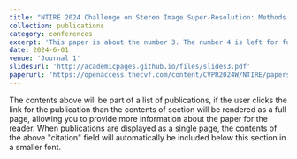 ```yaml
---
title: "NTIRE 2024 Challenge on Stereo Image Super-Resolution: Methods and Results"
collection: publications
category: conferences
excerpt: 'This paper is about the number 3. The number 4 is left for future work.'
date: 2024-6-01
venue: 'Journal 1'
slidesurl: 'http://academicpages.github.io/files/slides3.pdf'
paperurl: 'https://openaccess.thecvf.com/content/CVPR2024W/NTIRE/papers/Wang_NTIRE_2024_Challenge_on_Stereo_Image_Super-Resolution_Methods_and_Results_CVPRW_2024_paper.pdf'
---
```


The contents above will be part of a list of publications, if the user clicks the link for the publication than the contents of section will be rendered as a full page, allowing you to provide more information about the paper for the reader. When publications are displayed as a single page, the contents of the above "citation" field will automatically be included below this section in a smaller font.
